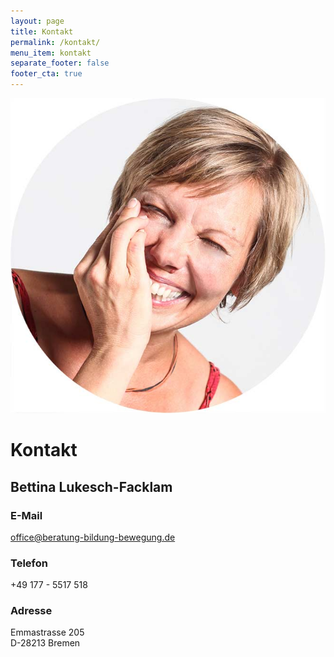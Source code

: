 ```yaml
---
layout: page
title: Kontakt
permalink: /kontakt/
menu_item: kontakt
separate_footer: false
footer_cta: true
---
```


<aside class='person'>
  <img src='/img/bettina-lukesch-facklam.jpg' alt='Porträtfoto von Bettina Lukesch-Facklam' title='Bettina Lukesch-Facklam' />
</aside>

# Kontakt

## Bettina Lukesch-Facklam
 
### E-Mail

<a href='mailto:office@beratung-bildung-bewegung.de'>office@beratung-bildung-bewegung.de</a><br />

### Telefon

+49 177 - 5517 518

### Adresse

Emmastrasse 205<br />
D-28213 Bremen
